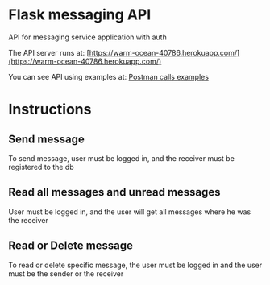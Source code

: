# Flask messaging API

API for messaging service application with auth

The API server runs at: [https://warm-ocean-40786.herokuapp.com/](https://warm-ocean-40786.herokuapp.com/)

You can see API using examples at: [Postman calls examples](https://documenter.getpostman.com/view/4016156/SztK2jiY)

# Instructions

## Send message

To send message, user must be logged in, and the receiver must be registered to the db

## Read all messages and unread messages

User must be logged in, and the user will get all messages where he was the receiver

## Read or Delete message

To read or delete specific message, the user must be logged in and the user must be the sender or the receiver
